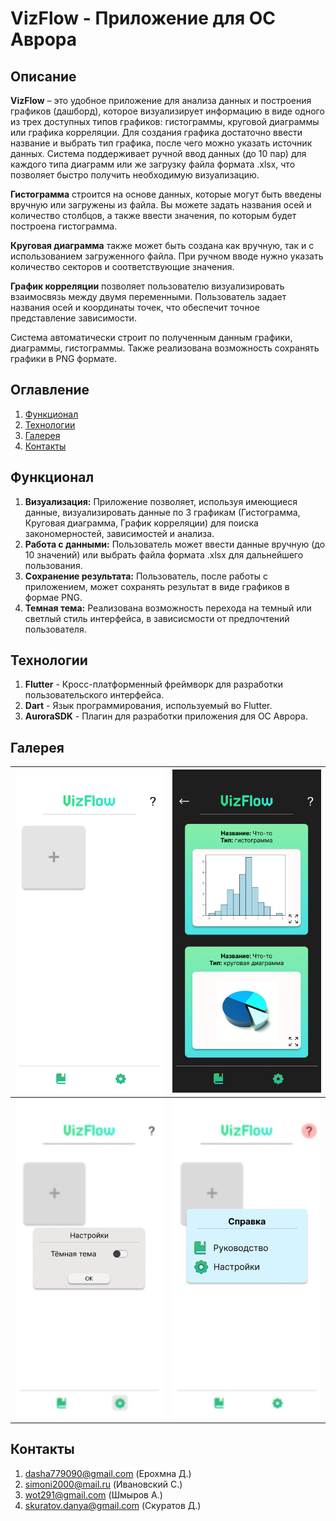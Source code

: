 VizFlow - Приложение для OC Аврора
===

Описание
---

**VizFlow** – это удобное приложение для анализа данных и построения графиков (дашборд), которое визуализирует информацию в виде одного из трех доступных типов графиков: гистограммы, круговой диаграммы или графика корреляции.
Для создания графика достаточно ввести название и выбрать тип графика, после чего можно указать источник данных. Система поддерживает ручной ввод данных (до 10 пар) для каждого типа диаграмм или же загрузку файла формата .xlsx, что позволяет быстро получить необходимую визуализацию.

**Гистограмма** строится на основе данных, которые могут быть введены вручную или загружены из файла. Вы можете задать названия осей и количество столбцов, а также ввести значения, по которым будет построена гистограмма.

**Круговая диаграмма** также может быть создана как вручную, так и с использованием загруженного файла. При ручном вводе нужно указать количество секторов и соответствующие значения.

**График корреляции** позволяет пользователю визуализировать взаимосвязь между двумя переменными. Пользователь задает названия осей и координаты точек, что обеспечит точное представление зависимости.

Система автоматически строит по полученным данным графики, диаграммы, гистограммы. Также реализована возможность сохранять графики в PNG формате.

Оглавление
---

1. [Функционал](#функционал) 
2. [Технологии](#технологии)
3. [Галерея](#галерея)
4. [Контакты](#контакты)

Функционал
---

1. **Визуализация:** Приложение позволяет, используя имеющиеся данные, визуализировать данные по 3 графикам (Гистограмма, Круговая диаграмма, График корреляции) для поиска закономерностей, зависимостей и анализа.
2. **Работа с данными:** Пользователь может ввести данные вручную (до 10 значений) или выбрать файла формата .xlsx для дальнейшего пользования.
3. **Сохранение результата:** Пользователь, после работы с приложением, может сохранять результат в виде графиков в формае PNG.
4. **Темная тема:** Реализована возможность перехода на темный или светлый стиль интерфейса, в зависисмости от предпочтений пользователя.

Технологии
---

1. **Flutter** - Кросс-платформенный фреймворк для разработки пользовательского интерфейса.
2. **Dart** - Язык программирования, используемый во Flutter.
3. **AuroraSDK** - Плагин для разработки приложения для ОС Аврора.

Галерея
---

| ![1](images/Frame1.jpg) | ![2](images/Frame5d.jpg) |
|:-------------------:|:-------------------:|
| ![3](images/FrameNastr.jpg) | ![4](images/FrameSprav.jpg) |

Контакты
---
 
1. dasha779090@gmail.com (Ерохмна Д.)
2. simoni2000@mail.ru (Ивановский С.)
3. wot291@gmail.com (Шмыров А.)
4. skuratov.danya@gmail.com (Скуратов Д.)
